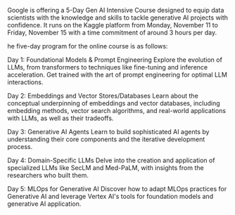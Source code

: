 Google is offering a 5-Day Gen AI Intensive Course designed to equip data scientists with the knowledge
and skills to tackle generative AI projects with confidence. It runs on the Kaggle platform from Monday,
November 11 to Friday, November 15 with a time commitment of around 3 hours per day.

he five-day program for the online course  is as follows:

Day 1: Foundational Models & Prompt Engineering
Explore the evolution of LLMs, from transformers to techniques like fine-tuning and inference acceleration. Get trained with the art of prompt engineering for optimal LLM interactions.

Day 2: Embeddings and Vector Stores/Databases
Learn about the conceptual underpinning of embeddings and vector databases, including embedding methods, vector search algorithms, and real-world applications with LLMs, as well as their tradeoffs.

Day 3: Generative AI Agents
Learn to build sophisticated AI agents by understanding their core components and the iterative development process.

Day 4: Domain-Specific LLMs 
Delve into the creation and application of specialized LLMs like SecLM and Med-PaLM, with insights from the researchers who built them.

Day 5: MLOps for Generative AI
Discover how to adapt MLOps practices for Generative AI and leverage Vertex AI's tools for foundation models and generative AI application.
